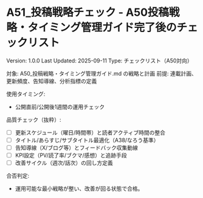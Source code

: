 # A51_投稿戦略チェック - A50投稿戦略・タイミング管理ガイド完了後のチェックリスト

Version: 1.0.0
Last Updated: 2025-09-11
Type: チェックリスト（A50対向）

対象: A50_投稿戦略・タイミング管理ガイド.md の戦略と計画
前提: 連載計画、更新頻度、告知導線、分析指標の定義

使用タイミング:
- 公開直前/公開後1週間の運用チェック

品質チェック（抜粋）:
- [ ] 更新スケジュール（曜日/時間帯）と読者アクティブ時間の整合
- [ ] タイトル/あらすじ/サブタイトル最適化（A38/なろう基準）
- [ ] 告知導線（X/ブログ等）とフィードバック収集動線
- [ ] KPI設定（PV/読了率/ブクマ/感想）と追跡手段
- [ ] 改善サイクル（週次/話次）の回し方定義

合否判定:
- 運用可能な最小戦略が整い、改善が回る状態で合格。

